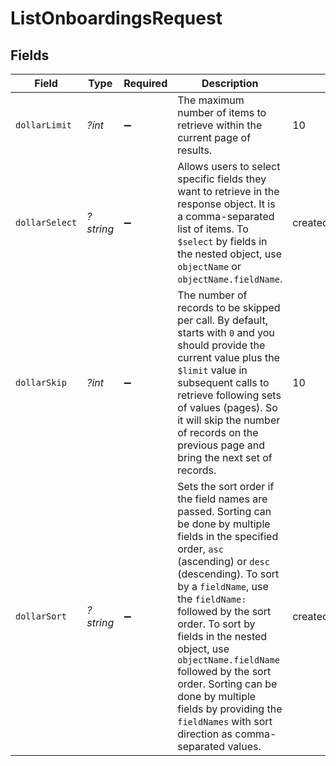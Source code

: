 # ListOnboardingsRequest


## Fields

| Field                                                                                                                                                                                                                                                                                                                                                                                                                                                     | Type                                                                                                                                                                                                                                                                                                                                                                                                                                                      | Required                                                                                                                                                                                                                                                                                                                                                                                                                                                  | Description                                                                                                                                                                                                                                                                                                                                                                                                                                               | Example                                                                                                                                                                                                                                                                                                                                                                                                                                                   |
| --------------------------------------------------------------------------------------------------------------------------------------------------------------------------------------------------------------------------------------------------------------------------------------------------------------------------------------------------------------------------------------------------------------------------------------------------------- | --------------------------------------------------------------------------------------------------------------------------------------------------------------------------------------------------------------------------------------------------------------------------------------------------------------------------------------------------------------------------------------------------------------------------------------------------------- | --------------------------------------------------------------------------------------------------------------------------------------------------------------------------------------------------------------------------------------------------------------------------------------------------------------------------------------------------------------------------------------------------------------------------------------------------------- | --------------------------------------------------------------------------------------------------------------------------------------------------------------------------------------------------------------------------------------------------------------------------------------------------------------------------------------------------------------------------------------------------------------------------------------------------------- | --------------------------------------------------------------------------------------------------------------------------------------------------------------------------------------------------------------------------------------------------------------------------------------------------------------------------------------------------------------------------------------------------------------------------------------------------------- |
| `dollarLimit`                                                                                                                                                                                                                                                                                                                                                                                                                                             | *?int*                                                                                                                                                                                                                                                                                                                                                                                                                                                    | :heavy_minus_sign:                                                                                                                                                                                                                                                                                                                                                                                                                                        | The maximum number of items to retrieve within the current page of results.                                                                                                                                                                                                                                                                                                                                                                               | 10                                                                                                                                                                                                                                                                                                                                                                                                                                                        |
| `dollarSelect`                                                                                                                                                                                                                                                                                                                                                                                                                                            | *?string*                                                                                                                                                                                                                                                                                                                                                                                                                                                 | :heavy_minus_sign:                                                                                                                                                                                                                                                                                                                                                                                                                                        | Allows users to select specific fields they want to retrieve in the response object. It is a comma-separated list of items. To `$select` by fields in the nested object, use `objectName` or `objectName.fieldName`.                                                                                                                                                                                                                                      | createdAt,status,merchant.name                                                                                                                                                                                                                                                                                                                                                                                                                            |
| `dollarSkip`                                                                                                                                                                                                                                                                                                                                                                                                                                              | *?int*                                                                                                                                                                                                                                                                                                                                                                                                                                                    | :heavy_minus_sign:                                                                                                                                                                                                                                                                                                                                                                                                                                        | The number of records to be skipped per call. By default, starts with `0` and you should provide the current value plus the `$limit` value in subsequent calls to retrieve following sets of values (pages). So it will skip the number of records on the previous page and bring the next set of records.                                                                                                                                                | 10                                                                                                                                                                                                                                                                                                                                                                                                                                                        |
| `dollarSort`                                                                                                                                                                                                                                                                                                                                                                                                                                              | *?string*                                                                                                                                                                                                                                                                                                                                                                                                                                                 | :heavy_minus_sign:                                                                                                                                                                                                                                                                                                                                                                                                                                        | Sets the sort order if the field names are passed. Sorting can be done by multiple fields in the specified order, `asc` (ascending) or `desc` (descending). To sort by a `fieldName`, use the `fieldName:` followed by the sort order. To sort by fields in the nested object, use `objectName.fieldName` followed by the sort order. Sorting can be done by multiple fields by providing the `fieldNames` with sort direction as comma-separated values. | createdAt:asc                                                                                                                                                                                                                                                                                                                                                                                                                                             |